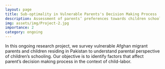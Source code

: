 ```yaml
---
layout: page
title: Sub-optimality in Vulnerable Parents's Decision Making Process
description: Assessment of parents’ preferences towards children schooling: an intervention-based study of vulnerable migrant/ Afghan refugees in Pakistan  with Saeeda Khanum, Saqib Hussain and Nadia Raza. 
img: assets/img/Project-2.jpg
importance: 2
category: ongoing
---
```

In this ongoing research project, we survey vulnerable Afghan migrant parents and children residing in Pakistan to understand parental perspective of children’s schooling. Our objective is to identify factors that affect parent’s decision making process in the context of child-labor.  
